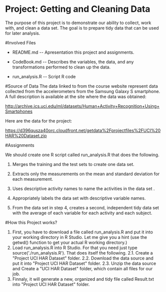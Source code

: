 # Project: Getting and Cleaning Data
The purpose of this project is to demonstrate our ability to collect, work with, and clean a data set. The goal is to prepare tidy data that can be used for later analysis. 

#Involved Files
- README.md -- Apresentation this project and assignments.

- CodeBook.md -- Describes the variables, the data, and any transformations performed to clean up the data.

- run_analysis.R -- Script R code

#Source of Data
The data linked to from the course website represent data collected from the accelerometers from the Samsung Galaxy S smartphone. A full description is available at the site where the data was obtained: 

http://archive.ics.uci.edu/ml/datasets/Human+Activity+Recognition+Using+Smartphones 

Here are the data for the project: 

https://d396qusza40orc.cloudfront.net/getdata%2Fprojectfiles%2FUCI%20HAR%20Dataset.zip 

#Assignments

We should create one R script called run_analysis.R that does the following. 

1. Merges the training and the test sets to create one data set.

2. Extracts only the measurements on the mean and standard deviation for each measurement. 

3. Uses descriptive activity names to name the activities in the data set
.
4. Appropriately labels the data set with descriptive variable names. 

5. From the data set in step 4, creates a second, independent tidy data set with the average of each variable for each activity and each subject.

#How this Project works?

1. First, you have to download a file called run_analysis.R and put it into your  working directory in R Studio. Let me give you a hint (use the getwd() function to get your  actual R working directory.) 
2. Load run_analysis.R into R Studio. For that you need just type source('./run_analysis.R'). That does itself the following.
  2.1. Create a "Project UCI HAR Dataset" folder.
  2.2. Download the data source and put it into "Project UCI HAR Dataset" folder.
  2.3. Unzip the data source and Create a "UCI HAR Dataset" folder, which contain all files for our job.
3. Finnaly, it will generate a new, organized and tidy file called Result.txt into "Project UCI HAR Dataset" folder.
